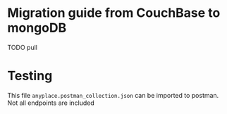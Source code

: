 # Migration guide from CouchBase to mongoDB



TODO pull

# Testing
	
This file `anyplace.postman_collection.json` can be imported to postman. 
Not all endpoints are included